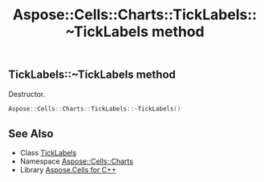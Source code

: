 ﻿---
title: Aspose::Cells::Charts::TickLabels::~TickLabels method
linktitle: ~TickLabels
second_title: Aspose.Cells for C++ API Reference
description: 'Aspose::Cells::Charts::TickLabels::~TickLabels method. Destructor in C++.'
type: docs
weight: 200
url: /cpp/aspose.cells.charts/ticklabels/~ticklabels/
---
## TickLabels::~TickLabels method


Destructor.

```cpp
Aspose::Cells::Charts::TickLabels::~TickLabels()
```

## See Also

* Class [TickLabels](../)
* Namespace [Aspose::Cells::Charts](../../)
* Library [Aspose.Cells for C++](../../../)
